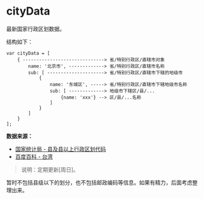 cityData
========

最新国家行政区划数据。

结构如下：

	var cityData = [
		{ ------------------------------> 省/特别行政区/直辖市对象
			name: '北京市', -------------> 省/特别行政区/直辖市名称
			sub: [ ---------------------> 省/特别行政区/直辖市下辖的地级市
				{
					name: '东城区', -----> 省/特别行政区/直辖市下辖地级市名称
					sub: [ -------------> 地级市下辖区/县/...
						{name: 'xxx'} --> 区/县/...名称
					]
				}
			]
		}
	];

**数据来源：**

- [国家统计局 - 县及县以上行政区划代码](http://www.stats.gov.cn/tjsj/)
- [百度百科 - 台湾](http://baike.baidu.com/view/2200.htm?fr=wordsearch#5)

> 说明：定期更新[周日]。

暂时不包括县级以下的划分，也不包括邮政编码等信息。如果有精力，后面考虑整理出来。